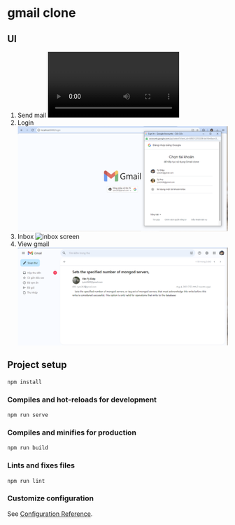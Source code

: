 # gmail clone

## UI
1. Send mail
![send mail](./_media/video.webm?raw=true)
2. Login
![login screen](./_media/login.png?raw=true)
3. Inbox
![inbox screen](./_media/linbox.png?raw=true)
4.  View gmail
![view gmail](./_media/detail.png?raw=true)
## Project setup
```
npm install
```

### Compiles and hot-reloads for development
```
npm run serve
```

### Compiles and minifies for production
```
npm run build
```

### Lints and fixes files
```
npm run lint
```

### Customize configuration
See [Configuration Reference](https://cli.vuejs.org/config/).
